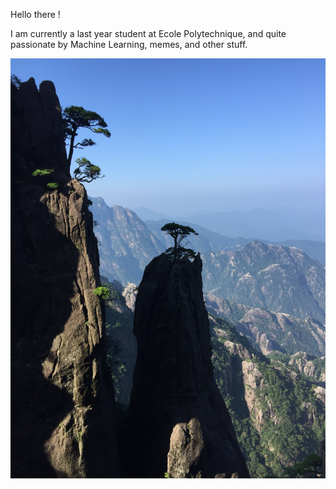 Hello there !

I am currently a last year student at Ecole Polytechnique, and quite passionate by Machine Learning, memes, and other stuff.

![Daniel Huynh](images/background.jpg)
